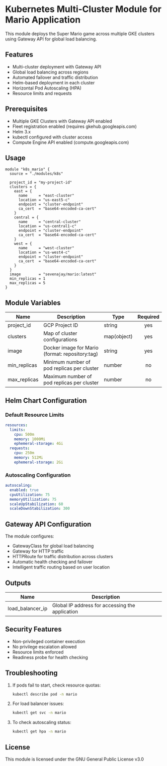 # Kubernetes Multi-Cluster Module for Mario Application

This module deploys the Super Mario game across multiple GKE clusters using Gateway API for global load balancing.

## Features

- Multi-cluster deployment with Gateway API
- Global load balancing across regions
- Automated failover and traffic distribution
- Helm-based deployment in each cluster
- Horizontal Pod Autoscaling (HPA)
- Resource limits and requests

## Prerequisites

- Multiple GKE Clusters with Gateway API enabled
- Fleet registration enabled (requires gkehub.googleapis.com)
- Helm 3.x
- kubectl configured with cluster access
- Compute Engine API enabled (compute.googleapis.com)

## Usage

```hcl
module "k8s_mario" {
  source = "./modules/k8s"

  project_id = "my-project-id"
  clusters = {
    east = {
      name     = "east-cluster"
      location = "us-east5-c"
      endpoint = "cluster-endpoint"
      ca_cert  = "base64-encoded-ca-cert"
    }
    central = {
      name     = "central-cluster"
      location = "us-central1-c"
      endpoint = "cluster-endpoint"
      ca_cert  = "base64-encoded-ca-cert"
    }
    west = {
      name     = "west-cluster"
      location = "us-west4-c"
      endpoint = "cluster-endpoint"
      ca_cert  = "base64-encoded-ca-cert"
    }
  }
  image        = "sevenajay/mario:latest"
  min_replicas = 1
  max_replicas = 5
}
```

## Module Variables

| Name         | Description                                     | Type        | Required |
| ------------ | ----------------------------------------------- | ----------- | :------: |
| project_id   | GCP Project ID                                  | string      |   yes    |
| clusters     | Map of cluster configurations                   | map(object) |   yes    |
| image        | Docker image for Mario (format: repository:tag) | string      |   yes    |
| min_replicas | Minimum number of pod replicas per cluster      | number      |    no    |
| max_replicas | Maximum number of pod replicas per cluster      | number      |    no    |

## Helm Chart Configuration

### Default Resource Limits

```yaml
resources:
  limits:
    cpu: 500m
    memory: 1000Mi
    ephemeral-storage: 4Gi
  requests:
    cpu: 250m
    memory: 512Mi
    ephemeral-storage: 2Gi
```

### Autoscaling Configuration

```yaml
autoscaling:
  enabled: true
  cpuUtilization: 75
  memoryUtilization: 75
  scaleUpStabilization: 60
  scaleDownStabilization: 300
```

## Gateway API Configuration

The module configures:

- GatewayClass for global load balancing
- Gateway for HTTP traffic
- HTTPRoute for traffic distribution across clusters
- Automatic health checking and failover
- Intelligent traffic routing based on user location

## Outputs

| Name             | Description                                     |
| ---------------- | ----------------------------------------------- |
| load_balancer_ip | Global IP address for accessing the application |

## Security Features

- Non-privileged container execution
- No privilege escalation allowed
- Resource limits enforced
- Readiness probe for health checking

## Troubleshooting

1. If pods fail to start, check resource quotas:

   ```bash
   kubectl describe pod -n mario
   ```

2. For load balancer issues:

   ```bash
   kubectl get svc -n mario
   ```

3. To check autoscaling status:
   ```bash
   kubectl get hpa -n mario
   ```

## License

This module is licensed under the GNU General Public License v3.0
